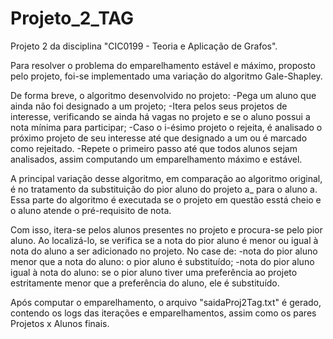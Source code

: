 # Projeto_2_TAG
Projeto 2 da disciplina "CIC0199 - Teoria e Aplicação de Grafos". 

Para resolver o problema do emparelhamento estável e máximo, proposto pelo projeto, foi-se implementado uma variação do algoritmo Gale-Shapley. 
	
De forma breve, o algoritmo desenvolvido no projeto:
	-Pega um aluno que ainda não foi designado a um projeto;
	-Itera pelos seus projetos de interesse, verificando se ainda há vagas no projeto e se o aluno possui a nota mínima para participar;
	-Caso o i-ésimo projeto o rejeita, é analisado o próximo projeto de seu interesse até que designado a um ou é marcado como rejeitado.
	-Repete o primeiro passo até que todos alunos sejam analisados, assim computando um emparelhamento máximo e estável.
	
A principal variação desse algoritmo, em comparação ao algoritmo original, é no tratamento da substituição do pior aluno do projeto a_ para o aluno a. Essa parte do algoritmo é executada se o projeto em questão esstá cheio e o aluno atende o pré-requisito de nota. 

Com isso, itera-se pelos alunos presentes no projeto e procura-se pelo pior aluno. Ao localizá-lo, se verifica se a nota do pior aluno é menor ou igual à nota do aluno a ser adicionado no projeto. No case de:
	-nota do pior aluno menor que a nota do aluno: o pior aluno é substituído;
	-nota do pior aluno igual à nota do aluno: se o pior aluno tiver uma preferência ao projeto estritamente menor que a preferência do aluno, ele é substituído.
	
Após computar o emparelhamento, o arquivo "saidaProj2Tag.txt" é gerado, contendo os logs das iterações e emparelhamentos, assim como os pares Projetos x Alunos finais.
